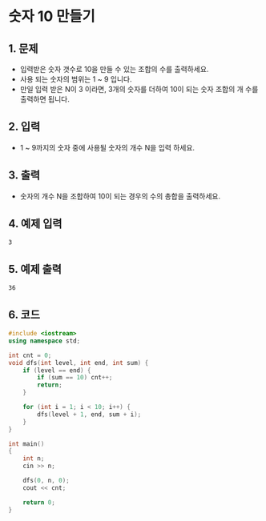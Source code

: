 # 숫자 10 만들기 #

## 1. 문제
- 입력받은 숫자 갯수로 10을 만들 수 있는 조합의 수를 출력하세요.
- 사용 되는 숫자의 범위는 1 ~ 9 입니다.
- 만일 입력 받은 N이 3 이라면, 3개의 숫자를 더하여 10이 되는 숫자 조합의 개 수를 출력하면 됩니다.


## 2. 입력
- 1 ~ 9까지의 숫자 중에 사용될 숫자의 개수 N을 입력 하세요.

## 3. 출력
- 숫자의 개수 N을 조합하여 10이 되는 경우의 수의 총합을 출력하세요.

## 4. 예제 입력
```
3
```

## 5. 예제 출력
```
36
```

## 6. 코드

```c++
#include <iostream>
using namespace std;

int cnt = 0;
void dfs(int level, int end, int sum) {
    if (level == end) {
        if (sum == 10) cnt++;
        return;
    }

    for (int i = 1; i < 10; i++) {
        dfs(level + 1, end, sum + i);
    }
}

int main()
{
    int n;
    cin >> n;

    dfs(0, n, 0);
    cout << cnt;

    return 0;
}
```
